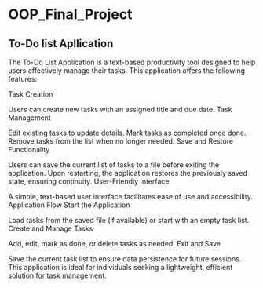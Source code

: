 # OOP_Final_Project
## To-Do list Apllication
The To-Do List Application is a text-based productivity tool designed to help users effectively manage their tasks. This application offers the following features:

Task Creation

Users can create new tasks with an assigned title and due date.
Task Management

Edit existing tasks to update details.
Mark tasks as completed once done.
Remove tasks from the list when no longer needed.
Save and Restore Functionality

Users can save the current list of tasks to a file before exiting the application.
Upon restarting, the application restores the previously saved state, ensuring continuity.
User-Friendly Interface

A simple, text-based user interface facilitates ease of use and accessibility.
Application Flow
Start the Application

Load tasks from the saved file (if available) or start with an empty task list.
Create and Manage Tasks

Add, edit, mark as done, or delete tasks as needed.
Exit and Save

Save the current task list to ensure data persistence for future sessions.
This application is ideal for individuals seeking a lightweight, efficient solution for task management.
